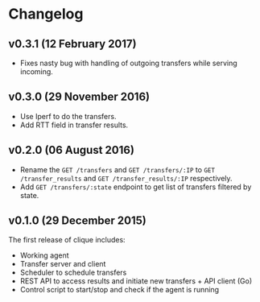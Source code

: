 # Changelog

## v0.3.1 (12 February 2017)

* Fixes nasty bug with handling of outgoing transfers while serving incoming.

## v0.3.0 (29 November 2016)

* Use Iperf to do the transfers.
* Add RTT field in transfer results.

## v0.2.0 (06 August 2016)

* Rename the `GET /transfers` and `GET /transfers/:IP` to
  `GET /transfer_results` and `GET /transfer_results/:IP` respectively.
* Add `GET /transfers/:state` endpoint to get list of transfers filtered by
  state.

## v0.1.0 (29 December 2015)

The first release of clique includes:

* Working agent
* Transfer server and client
* Scheduler to schedule transfers
* REST API to access results and initiate new transfers + API client (Go)
* Control script to start/stop and check if the agent is running
